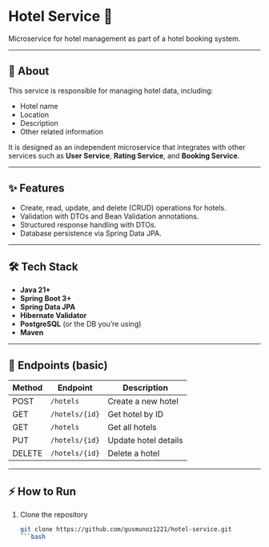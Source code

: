 # Hotel Service 🏨

Microservice for hotel management as part of a hotel booking system.

---

## 📌 About
This service is responsible for managing hotel data, including:
- Hotel name
- Location
- Description
- Other related information

It is designed as an independent microservice that integrates with other services such as **User Service**, **Rating Service**, and **Booking Service**.

---

## ✨ Features
- Create, read, update, and delete (CRUD) operations for hotels.
- Validation with DTOs and Bean Validation annotations.
- Structured response handling with DTOs.
- Database persistence via Spring Data JPA.

---

## 🛠️ Tech Stack
- **Java 21+**
- **Spring Boot 3+**
- **Spring Data JPA**
- **Hibernate Validator**
- **PostgreSQL** (or the DB you’re using)
- **Maven**

---

## 🚀 Endpoints (basic)
| Method | Endpoint         | Description          |
|--------|-----------------|----------------------|
| POST   | `/hotels`       | Create a new hotel   |
| GET    | `/hotels/{id}`  | Get hotel by ID      |
| GET    | `/hotels`       | Get all hotels       |
| PUT    | `/hotels/{id}`  | Update hotel details |
| DELETE | `/hotels/{id}`  | Delete a hotel       |

---

## ⚡ How to Run
1. Clone the repository  
   ```bash
   git clone https://github.com/gusmunoz1221/hotel-service.git
   ```bash
